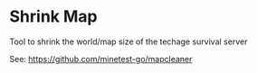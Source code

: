 # Shrink Map
Tool to shrink the world/map size of the techage survival server

See: https://github.com/minetest-go/mapcleaner
